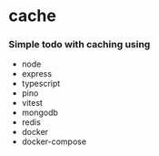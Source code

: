# cache

### Simple todo with caching using

- node
- express
- typescript
- pino
- vitest
- mongodb
- redis
- docker
- docker-compose
